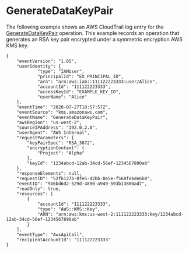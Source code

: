 # GenerateDataKeyPair<a name="ct-generatedatakeypair"></a>

The following example shows an AWS CloudTrail log entry for the [GenerateDataKeyPair](https://docs.aws.amazon.com/kms/latest/APIReference/API_GenerateDataKeyPair.html) operation\. This example records an operation that generates an RSA key pair encrypted under a symmetric encryption AWS KMS key\.

```
{
    "eventVersion": "1.05",
    "userIdentity": {
            "type": "IAMUser",
            "principalId": "EX_PRINCIPAL_ID",
            "arn": "arn:aws:iam::111122223333:user/Alice",
            "accountId": "111122223333",
            "accessKeyId": "EXAMPLE_KEY_ID",
            "userName": "Alice"
    },
    "eventTime": "2020-07-27T18:57:57Z",
    "eventSource": "kms.amazonaws.com",
    "eventName": "GenerateDataKeyPair",
    "awsRegion": "us-west-2",
    "sourceIPAddress": "192.0.2.0",
    "userAgent": "AWS Internal",
    "requestParameters": {
        "keyPairSpec": "RSA_3072",
        "encryptionContext": {
            "Project": "Alpha"
        },
        "keyId": "1234abcd-12ab-34cd-56ef-1234567890ab"
    },
    "responseElements": null,
    "requestID": "52fb127b-0fe5-42bb-8e5e-f560febde6b0",
    "eventID": "9b6bd6d2-529d-4890-a949-593b13800ad7",
    "readOnly": true,
    "resources": [
        {
            "accountId": "111122223333",
            "type": "AWS::KMS::Key",
            "ARN": "arn:aws:kms:us-west-2:111122223333:key/1234abcd-12ab-34cd-56ef-1234567890ab"
        }
    ],
    "eventType": "AwsApiCall",
    "recipientAccountId": "111122223333"
}
```